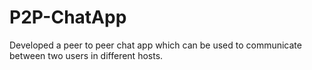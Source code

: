# P2P-ChatApp
Developed a peer to peer chat app which can be used to communicate between two users in different hosts.
